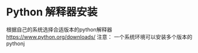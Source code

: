 # Python 解释器安装
根据自己的系统选择合适版本的python解释器 https://www.python.org/downloads/
注意： 一个系统环境可以安装多个版本的pythonj

<!--stackedit_data:
eyJoaXN0b3J5IjpbMTIzNzk0Mjc1OSwxMjQzNjYxNjM4XX0=
-->